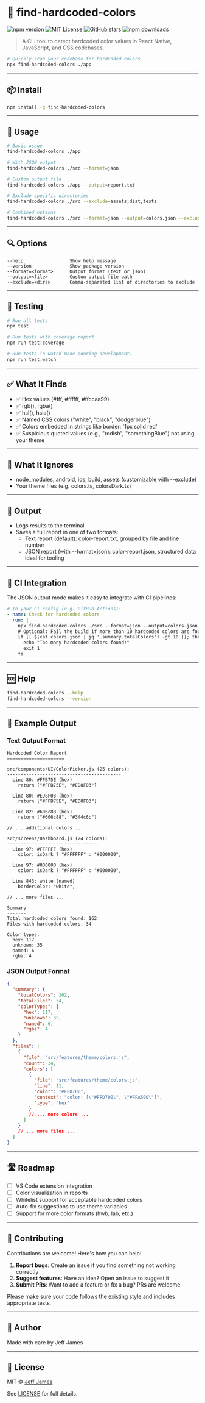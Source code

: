 # 🎨 find-hardcoded-colors

[![npm version](https://img.shields.io/npm/v/find-hardcoded-colors.svg)](https://www.npmjs.com/package/find-hardcoded-colors)
[![MIT License](https://img.shields.io/badge/license-MIT-blue.svg)](LICENSE)
[![GitHub stars](https://img.shields.io/github/stars/jwjames/find-hardcoded-colors)](https://github.com/jwjames/find-hardcoded-colors/stargazers)
[![npm downloads](https://img.shields.io/npm/dm/find-hardcoded-colors.svg)](https://www.npmjs.com/package/find-hardcoded-colors)

> A CLI tool to detect hardcoded color values in React Native, JavaScript, and CSS codebases.

```bash
# Quickly scan your codebase for hardcoded colors
npx find-hardcoded-colors ./app
```

---

## 📦 Install

```bash
npm install -g find-hardcoded-colors
```

---

## 🚀 Usage

```bash
# Basic usage
find-hardcoded-colors ./app

# With JSON output
find-hardcoded-colors ./src --format=json

# Custom output file
find-hardcoded-colors ./app --output=report.txt

# Exclude specific directories
find-hardcoded-colors ./src --exclude=assets,dist,tests

# Combined options
find-hardcoded-colors ./src --format=json --output=colors.json --exclude=tests,fixtures
```

---

## 🔍 Options

```
--help                 Show help message
--version              Show package version
--format=<format>      Output format (text or json)
--output=<file>        Custom output file path
--exclude=<dirs>       Comma-separated list of directories to exclude
```

---

## 🧪 Testing

```bash
# Run all tests
npm test

# Run tests with coverage report
npm run test:coverage

# Run tests in watch mode (during development)
npm run test:watch
```

---

## ✅ What It Finds

- ✅ Hex values (#fff, #ffffff, #ffccaa99)
- ✅ rgb(), rgba()
- ✅ hsl(), hsla()
- ✅ Named CSS colors ("white", "black", "dodgerblue")
- ✅ Colors embedded in strings like border: '1px solid red'
- ✅ Suspicious quoted values (e.g., "redish", "somethingBlue") not using your theme

---

## 🚫 What It Ignores

- node_modules, android, ios, build, assets (customizable with --exclude)
- Your theme files (e.g. colors.ts, colorsDark.ts)

---

## 📄 Output

- Logs results to the terminal
- Saves a full report in one of two formats:
  - Text report (default): color-report.txt, grouped by file and line number
  - JSON report (with --format=json): color-report.json, structured data ideal for tooling

---

## 🤖 CI Integration

The JSON output mode makes it easy to integrate with CI pipelines:

```yaml
# In your CI config (e.g. GitHub Actions):
- name: Check for hardcoded colors
  run: |
    npx find-hardcoded-colors ./src --format=json --output=colors.json
    # Optional: Fail the build if more than 10 hardcoded colors are found
    if [[ $(cat colors.json | jq '.summary.totalColors') -gt 10 ]]; then
      echo "Too many hardcoded colors found!"
      exit 1
    fi
```

---

## 🆘 Help

```bash
find-hardcoded-colors --help
find-hardcoded-colors --version
```

---

## 📸 Example Output

### Text Output Format

```
Hardcoded Color Report
=====================

src/components/UI/ColorPicker.js (25 colors):
------------------------------------------
  Line 80: #FFB75E (hex)
    return ["#FFB75E", "#ED8F03"]

  Line 80: #ED8F03 (hex)
    return ["#FFB75E", "#ED8F03"]

  Line 82: #606c88 (hex)
    return ["#606c88", "#3f4c6b"]

// ... additional colors ...

src/screens/Dashboard.js (24 colors):
---------------------------------
  Line 97: #FFFFFF (hex)
    color: isDark ? "#FFFFFF" : "#000000",

  Line 97: #000000 (hex)
    color: isDark ? "#FFFFFF" : "#000000",

  Line 843: white (named)
    borderColor: "white",

// ... more files ...

Summary
-------
Total hardcoded colors found: 162
Files with hardcoded colors: 34

Color types:
  hex: 117
  unknown: 35
  named: 6
  rgba: 4
```

### JSON Output Format

```json
{
  "summary": {
    "totalColors": 162,
    "totalFiles": 34,
    "colorTypes": {
      "hex": 117,
      "unknown": 35,
      "named": 6,
      "rgba": 4
    }
  },
  "files": [
    {
      "file": "src/features/theme/colors.js",
      "count": 34,
      "colors": [
        {
          "file": "src/features/theme/colors.js",
          "line": 11,
          "color": "#FFD700",
          "context": "color: [\"#FFD700\", \"#FFA500\"]",
          "type": "hex"
        }
        // ... more colors ...
      ]
    }
    // ... more files ...
  ]
}
```

---

## 🛣️ Roadmap

- [ ] VS Code extension integration
- [ ] Color visualization in reports
- [ ] Whitelist support for acceptable hardcoded colors
- [ ] Auto-fix suggestions to use theme variables
- [ ] Support for more color formats (hwb, lab, etc.)

---

## 🤝 Contributing

Contributions are welcome! Here's how you can help:

1. **Report bugs**: Create an issue if you find something not working correctly
2. **Suggest features**: Have an idea? Open an issue to suggest it
3. **Submit PRs**: Want to add a feature or fix a bug? PRs are welcome

Please make sure your code follows the existing style and includes appropriate tests.

---

## 👤 Author

Made with care by Jeff James

---

## 📝 License

MIT © [Jeff James](https://github.com/jwjames)

See [LICENSE](LICENSE) for full details.
